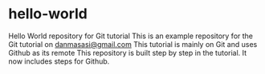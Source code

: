 # hello-world

Hello World repository for Git tutorial
This is an example repository for the Git tutorial on danmasasi@gmail.com
This tutorial is mainly on Git and uses Github as  its remote
This repository is built step by step in the tutorial.
It now includes steps for Github.
